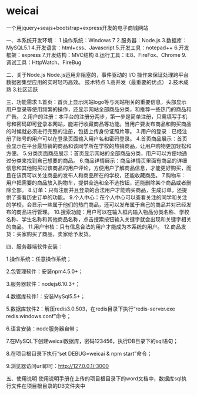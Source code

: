 # weicai
一个用jquery+seajs+bootstrap+express开发的电子商城网站

一、本系统开发环境：
1.操作系统：Windows 7
2.服务器：Node.js
3.数据库：MySQL5.1
4.开发语言：html+css、Javascript
5.开发工具：notepad++
6.开发框架：express
7.开发结构：MVC结构
8.运行工具：IE8、FireFox、Chrome
9.调试工具：HttpWatch、FireBug

二、关于Node.js
Node.js运用非阻塞的，事件驱动的 I/O 操作来保证处理跨平台数据密集型应用的实时轻巧高效。
技术特点
1.高并发（最重要的优点）
2.技术成熟
3.社区活跃 

三、功能需求
1.首页：首页上显示网站logo等与网站相关的重要信息，头部显示用户登录等使用频繁的操作，还显示网站全部商品分类，和推荐一些热门的商品和广告。
2.用户的注册：本平台的注册分两步，第一步是简单注册，只需填写手机号和密码即可登录本网站，能进行收藏商品等功能。当用户要发布商品和购买商品的时候就必须进行完整的注册，包括上传身份证照片等。
3.用户的登录：已经注册了账号的用户可以在登录页面输入用户名和密码登录。
4.首页商品展示：首页会显示在平台最热销的商品和该同学所在学校的热销商品，让用户购物更加轻松和方便。
5.分类页面商品展示：首页显示网站的全部商品分类，用户可以方便地通过分类来找到自己想要的商品。
6.商品详情展示：商品详情页里面有商品的详细信息和其他购买过该商品的用户评论，方便用户了解商品信息，才能更好购买，而且在该页可以关注商品的发布人和商品所在的学校，还能收藏商品。
7.购物车：用户把需要的商品放入购物车，提供全选和全不选按钮，还能删除某个商品或者删除全部。
8.订单：只有注册并且登录的合法用户才能购买商品，生成订单，还提供了查看历史订单的功能。
9.个人中心：在个人中心可以查看关注的同学和关注的学校，会显示一些属于他们的热门商品，还可以发布属于自己的商品并对已经发布的商品进行管理。
10.搜索功能：用户可以在输入框内输入物品分类名称、学校名称、学生名称和其他商品名称，点击搜索按钮输入关键字就会出现和关键字相关的商品。
11.用户审核：只有信息合法的用户才能成为本系统的用户。
12.商品发货：买家购买了商品，卖家给予发货。

四、服务器端软件安装：

1.操作系统：任意操作系统；

2.包管理软件：安装npm4.5.0+；

3.服务器软件：nodejs6.10.3+；

4.数据库软件1：安装MySql5.5+；

5.数据库软件2：解压redis3.0.503，在redis目录下执行“redis-server.exe redis.windows.conf”命令；

6.语言安装：node服务器自带；

7.在MySQL下创建weicai数据库，密码123456，执行DB目录下的sql语句；

8.在项目根目录下执行“set DEBUG=weicai & npm start”命令；

9.浏览器访问url即可：http://127.0.0.1/:3000

五、使用说明
使用说明手册在上传的项目根目录下的word文档中，数据库sql执行文件在项目根目录的DB文件夹中
